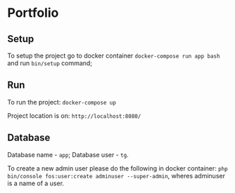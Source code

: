 # Portfolio

## Setup

To setup the project go to docker container `docker-compose run app bash` and run `bin/setup` command;

## Run

To run the project: `docker-compose up`

Project location is on: `http://localhost:8080/`

## Database

Database name - `app`; Database user - `tg`.

To create a new admin user please do the following in docker container:
`php bin/console fos:user:create adminuser --super-admin`, wheres adminuser is a name of a user.